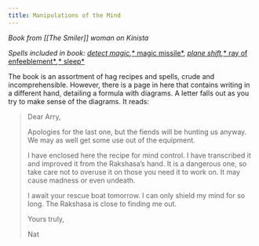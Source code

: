 ```yaml
---
title: Manipulations of the Mind
---
```

*Book from [[The Smiler]] woman on Kinista*

*Spells included in book: *[*detect magic*](https://www.dndbeyond.com/spells/detect-magic)*,*[* magic missile*](https://www.dndbeyond.com/spells/magic-missile), [*plane shift*](https://www.dndbeyond.com/spells/plane-shift)*,*[* ray of enfeeblement*](https://www.dndbeyond.com/spells/ray-of-enfeeblement)*,*[* sleep*](https://www.dndbeyond.com/spells/sleep)

The book is an assortment of hag recipes and spells, crude and incomprehensible. However, there is a page in here that contains writing in a different hand, detailing a formula with diagrams. A letter falls out as you try to make sense of the diagrams. It reads:

> Dear Arry,
>
> Apologies for the last one, but the fiends will be hunting us anyway. We may as well get some use out of the equipment.
>
> I have enclosed here the recipe for mind control. I have transcribed it and improved it from the Rakshasa’s hand. It is a dangerous one, so take care not to overuse it on those you need it to work on. It may cause madness or even undeath.
>
> I await your rescue boat tomorrow. I can only shield my mind for so long. The Rakshasa is close to finding me out.
>
> Yours truly,
>
> Nat
